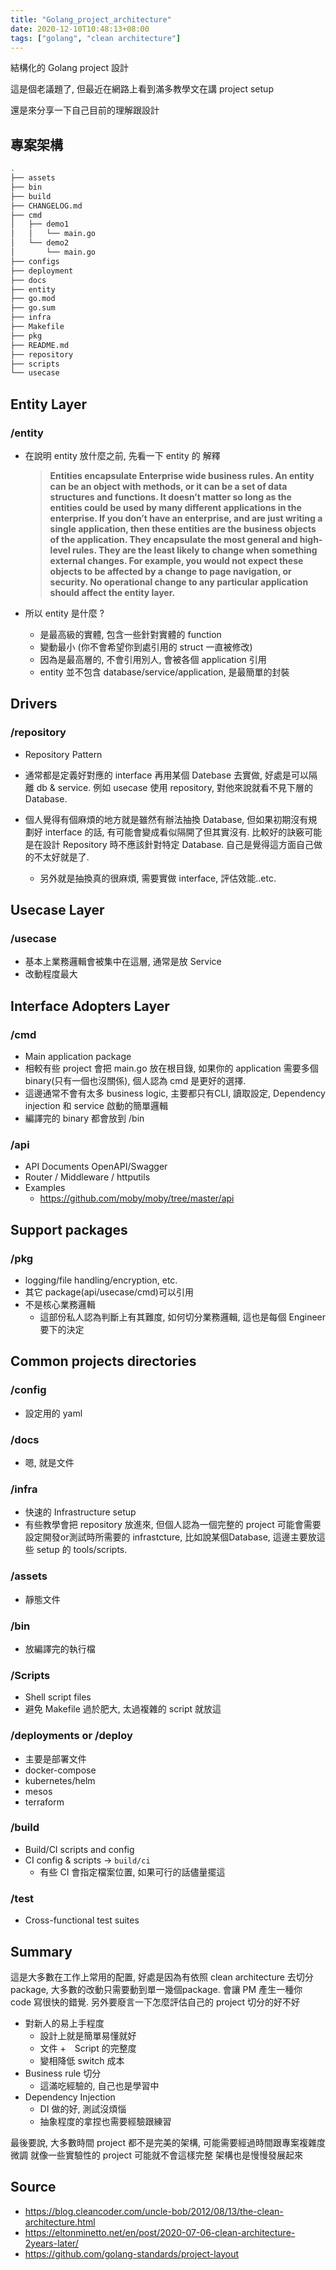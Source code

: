 ```yaml
---
title: "Golang_project_architecture"
date: 2020-12-10T10:48:13+08:00
tags: ["golang", "clean architecture"]
---
```


結構化的 Golang project 設計

<!--more-->


這是個老議題了, 但最近在網路上看到滿多教學文在講 project setup

還是來分享一下自己目前的理解跟設計

## 專案架構

```bash
.
├── assets
├── bin
├── build
├── CHANGELOG.md
├── cmd
│   ├── demo1
│   │   └── main.go
│   └── demo2
│       └── main.go
├── configs
├── deployment
├── docs
├── entity
├── go.mod
├── go.sum
├── infra
├── Makefile
├── pkg
├── README.md
├── repository
├── scripts
└── usecase

```

## Entity Layer

### /entity

* 在說明 entity 放什麼之前, 先看一下 entity 的 解釋

    > __Entities encapsulate Enterprise wide business rules. An entity can be an object with methods, or it can be a set of data structures and functions. It doesn’t matter so long as the entities could be used by many different applications in the enterprise. If you don’t have an enterprise, and are just writing a single application, then these entities are the business objects of the application. They encapsulate the most general and high-level rules. They are the least likely to change when something external changes. For example, you would not expect these objects to be affected by a change to page navigation, or security. No operational change to any particular application should affect the entity layer.__

* 所以 entity 是什麼 ?
    * 是最高級的實體, 包含一些針對實體的 function
    * 變動最小 (你不會希望你到處引用的 struct 一直被修改)
    * 因為是最高層的, 不會引用別人, 會被各個 application 引用
    * entity 並不包含 database/service/application, 是最簡單的封裝

## Drivers

### /repository

* Repository Pattern

* 通常都是定義好對應的 interface 再用某個 Datebase 去實做, 好處是可以隔離 db & service. 例如 usecase 使用 repository, 對他來說就看不見下層的 Database.

* 個人覺得有個麻煩的地方就是雖然有辦法抽換 Database, 但如果初期沒有規劃好 interface 的話, 有可能會變成看似隔開了但其實沒有. 比較好的訣竅可能是在設計 Repository 時不應該針對特定 Database. 自己是覺得這方面自己做的不太好就是了.
    * 另外就是抽換真的很麻煩, 需要實做 interface, 評估效能..etc.

## Usecase Layer

### /usecase

* 基本上業務邏輯會被集中在這層, 通常是放 Service
* 改動程度最大

## Interface Adopters Layer

### /cmd

* Main application package
* 相較有些 project 會把 main.go 放在根目錄, 如果你的 application 需要多個 binary(只有一個也沒關係), 個人認為 cmd 是更好的選擇.
* 這邊通常不會有太多 business logic, 主要都只有CLI, 讀取設定, Dependency injection 和 service 啟動的簡單邏輯
* 編譯完的 binary 都會放到 /bin

### /api

* API Documents OpenAPI/Swagger
* Router / Middleware / httputils
* Examples
    * https://github.com/moby/moby/tree/master/api

## Support packages

### /pkg

* logging/file handling/encryption, etc.
* 其它 package(api/usecase/cmd)可以引用
* 不是核心業務邏輯
    * 這部份私人認為判斷上有其難度, 如何切分業務邏輯, 這也是每個 Engineer 要下的決定

## Common projects directories

### /config

* 設定用的 yaml

### /docs

* 嗯, 就是文件

### /infra

* 快速的 Infrastructure setup
* 有些教學會把 repository 放進來, 但個人認為一個完整的 project 可能會需要設定開發or測試時所需要的 infrastcture, 比如說某個Database, 這邊主要放這些 setup 的 tools/scripts.

### /assets

* 靜態文件

### /bin

* 放編譯完的執行檔

### /Scripts

* Shell script files
* 避免 Makefile 過於肥大, 太過複雜的 script 就放這

### /deployments or /deploy

* 主要是部署文件
* docker-compose
* kubernetes/helm
* mesos
* terraform

### /build

* Build/CI scripts and config
* CI config & scripts -> `build/ci`
    * 有些 CI 會指定檔案位置, 如果可行的話儘量擺這 

### /test

* Cross-functional test suites

## Summary

這是大多數在工作上常用的配置, 好處是因為有依照 clean architecture 去切分 package, 大多數的改動只需要動到單一幾個package.
會讓 PM 產生一種你 code 寫很快的錯覺.
另外要廢言一下怎麼評估自己的 project 切分的好不好

* 對新人的易上手程度
    * 設計上就是簡單易懂就好
    * 文件 +　Script 的完整度
    * 變相降低 switch 成本
* Business rule 切分
    * 這滿吃經驗的, 自己也是學習中
* Dependency Injection
    * DI 做的好, 測試沒煩惱
    * 抽象程度的拿捏也需要經驗跟練習

最後要說, 大多數時間 project 都不是完美的架構, 可能需要經過時間跟專案複雜度微調
就像一些實驗性的 project 可能就不會這樣完整
架構也是慢慢發展起來

## Source

* https://blog.cleancoder.com/uncle-bob/2012/08/13/the-clean-architecture.html
* https://eltonminetto.net/en/post/2020-07-06-clean-architecture-2years-later/
* https://github.com/golang-standards/project-layout
